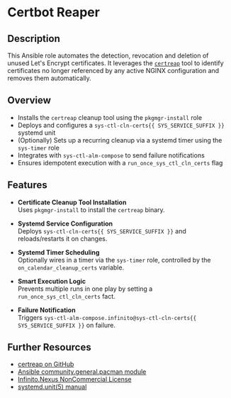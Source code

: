 # Certbot Reaper

## Description

This Ansible role automates the detection, revocation and deletion of unused Let's Encrypt certificates. It leverages the [`certreap`](https://github.com/kevinveenbirkenbach/certreap) tool to identify certificates no longer referenced by any active NGINX configuration and removes them automatically.

## Overview

- Installs the `certreap` cleanup tool using the `pkgmgr-install` role
- Deploys and configures a `sys-ctl-cln-certs{{ SYS_SERVICE_SUFFIX }}` systemd unit
- (Optionally) Sets up a recurring cleanup via a systemd timer using the `sys-timer` role
- Integrates with `sys-ctl-alm-compose` to send failure notifications
- Ensures idempotent execution with a `run_once_sys_ctl_cln_certs` flag

## Features

- **Certificate Cleanup Tool Installation**  
  Uses `pkgmgr-install` to install the `certreap` binary.

- **Systemd Service Configuration**  
  Deploys `sys-ctl-cln-certs{{ SYS_SERVICE_SUFFIX }}` and reloads/restarts it on changes.

- **Systemd Timer Scheduling**  
  Optionally wires in a timer via the `sys-timer` role, controlled by the `on_calendar_cleanup_certs` variable.

- **Smart Execution Logic**  
  Prevents multiple runs in one play by setting a `run_once_sys_ctl_cln_certs` fact.

- **Failure Notification**  
  Triggers `sys-ctl-alm-compose.infinito@sys-ctl-cln-certs{{ SYS_SERVICE_SUFFIX }}` on failure.

## Further Resources

- [certreap on GitHub](https://github.com/kevinveenbirkenbach/certreap)  
- [Ansible community.general.pacman module](https://docs.ansible.com/ansible/latest/collections/community/general/pacman_module.html)  
- [Infinito.Nexus NonCommercial License](https://s.infinito.nexus/license)  
- [systemd.unit(5) manual](https://www.freedesktop.org/software/systemd/man/systemd.unit.html)  
